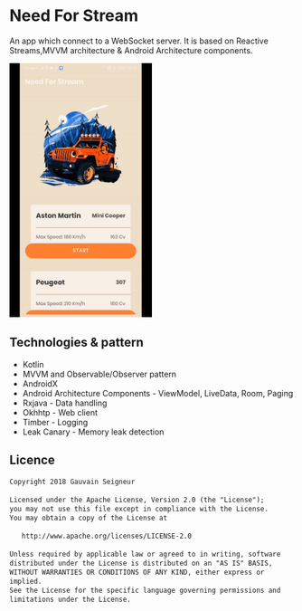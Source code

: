 # Need For Stream
An app which connect to a WebSocket server. 
It is based on Reactive Streams,MVVM architecture & Android Architecture components. 

<img src="art/NFS.gif" width="50%"></img>

## Technologies & pattern
* Kotlin
* MVVM and Observable/Observer pattern
* AndroidX
* Android Architecture Components - ViewModel, LiveData, Room, Paging
* Rxjava - Data handling
* Okhhtp - Web client
* Timber - Logging
* Leak Canary - Memory leak detection

## Licence
```
Copyright 2018 Gauvain Seigneur

Licensed under the Apache License, Version 2.0 (the "License");
you may not use this file except in compliance with the License.
You may obtain a copy of the License at

   http://www.apache.org/licenses/LICENSE-2.0

Unless required by applicable law or agreed to in writing, software
distributed under the License is distributed on an "AS IS" BASIS,
WITHOUT WARRANTIES OR CONDITIONS OF ANY KIND, either express or implied.
See the License for the specific language governing permissions and
limitations under the License.
```